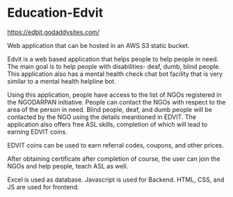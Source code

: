 # Education-Edvit
https://edbit.godaddysites.com/


Web application that can be hosted in an AWS S3 static bucket. 

Edvit is a web based application that helps people to help people in need. 
The main goal is to help people with disabilities- deaf, dumb, blind people. This application also has a mental health check chat bot facility that is very similar to a mental health helpline bot. 

Using this application, people have access to the list of NGOs registered in the NGODARPAN initiative. People can contact the NGOs with respect to the area of the person in need. Blind people, deaf, and dumb people will be contacted by the NGO using the details meantioned in EDVIT. The application also offers free ASL skills, completion of which will lead to earning EDVIT coins. 

EDVIT coins can be used to earn referral codes, coupons, and other prices.

After obtaining certificate after completion of course, the user can join the NGOs and help people, teach ASL as well.

Excel is used as database. Javascript is used for Backend. 
HTML, CSS, and JS are used for frontend.
